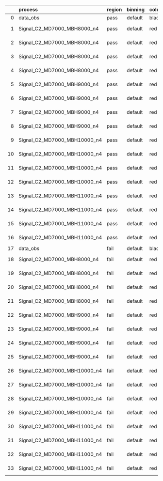 |    | process                      | region   | binning   | color   | process_type   |   scale | variation   | source_filename                                                       | source_histname    | alias                        | title     |   combine_idx |     lnN |   shapes | syst_type   | direction   | variation_alias   |
|---:|:-----------------------------|:---------|:----------|:--------|:---------------|--------:|:------------|:----------------------------------------------------------------------|:-------------------|:-----------------------------|:----------|--------------:|--------:|---------:|:------------|:------------|:------------------|
|  0 | data_obs                     | pass     | default   | black   | DATA           |       1 | nominal     | ./histograms_for_2DAlphabet_v18//BH_Data.root                         | hpass              | Data                         | Data      |           nan | nan     |      nan | nan         | nan         | nan               |
|  1 | Signal_C2_MD7000_MBH8000_n4  | pass     | default   | red     | SIGNAL         |       1 | lumi        | ./histograms_for_2DAlphabet_v18//BH_Signal_C2_MD7000_MBH8000_n4.root  | hpass              | Signal_C2_MD7000_MBH8000_n4  | BH signal |           nan |   1.016 |      nan | lnN         | nan         | nan               |
|  2 | Signal_C2_MD7000_MBH8000_n4  | pass     | default   | red     | SIGNAL         |       1 | SVM         | ./histograms_for_2DAlphabet_v18//BH_Signal_C2_MD7000_MBH8000_n4.root  | hpass_SVMsyst_up   | Signal_C2_MD7000_MBH8000_n4  | BH signal |           nan | nan     |        1 | shapes      | Up          | SVMsyst           |
|  3 | Signal_C2_MD7000_MBH8000_n4  | pass     | default   | red     | SIGNAL         |       1 | SVM         | ./histograms_for_2DAlphabet_v18//BH_Signal_C2_MD7000_MBH8000_n4.root  | hpass_SVMsyst_down | Signal_C2_MD7000_MBH8000_n4  | BH signal |           nan | nan     |        1 | shapes      | Down        | SVMsyst           |
|  4 | Signal_C2_MD7000_MBH8000_n4  | pass     | default   | red     | SIGNAL         |       1 | nominal     | ./histograms_for_2DAlphabet_v18//BH_Signal_C2_MD7000_MBH8000_n4.root  | hpass              | Signal_C2_MD7000_MBH8000_n4  | BH signal |           nan | nan     |      nan | nan         | nan         | nan               |
|  5 | Signal_C2_MD7000_MBH9000_n4  | pass     | default   | red     | SIGNAL         |       1 | lumi        | ./histograms_for_2DAlphabet_v18//BH_Signal_C2_MD7000_MBH9000_n4.root  | hpass              | Signal_C2_MD7000_MBH9000_n4  | BH signal |           nan |   1.016 |      nan | lnN         | nan         | nan               |
|  6 | Signal_C2_MD7000_MBH9000_n4  | pass     | default   | red     | SIGNAL         |       1 | SVM         | ./histograms_for_2DAlphabet_v18//BH_Signal_C2_MD7000_MBH9000_n4.root  | hpass_SVMsyst_up   | Signal_C2_MD7000_MBH9000_n4  | BH signal |           nan | nan     |        1 | shapes      | Up          | SVMsyst           |
|  7 | Signal_C2_MD7000_MBH9000_n4  | pass     | default   | red     | SIGNAL         |       1 | SVM         | ./histograms_for_2DAlphabet_v18//BH_Signal_C2_MD7000_MBH9000_n4.root  | hpass_SVMsyst_down | Signal_C2_MD7000_MBH9000_n4  | BH signal |           nan | nan     |        1 | shapes      | Down        | SVMsyst           |
|  8 | Signal_C2_MD7000_MBH9000_n4  | pass     | default   | red     | SIGNAL         |       1 | nominal     | ./histograms_for_2DAlphabet_v18//BH_Signal_C2_MD7000_MBH9000_n4.root  | hpass              | Signal_C2_MD7000_MBH9000_n4  | BH signal |           nan | nan     |      nan | nan         | nan         | nan               |
|  9 | Signal_C2_MD7000_MBH10000_n4 | pass     | default   | red     | SIGNAL         |       1 | lumi        | ./histograms_for_2DAlphabet_v18//BH_Signal_C2_MD7000_MBH10000_n4.root | hpass              | Signal_C2_MD7000_MBH10000_n4 | BH signal |           nan |   1.016 |      nan | lnN         | nan         | nan               |
| 10 | Signal_C2_MD7000_MBH10000_n4 | pass     | default   | red     | SIGNAL         |       1 | SVM         | ./histograms_for_2DAlphabet_v18//BH_Signal_C2_MD7000_MBH10000_n4.root | hpass_SVMsyst_up   | Signal_C2_MD7000_MBH10000_n4 | BH signal |           nan | nan     |        1 | shapes      | Up          | SVMsyst           |
| 11 | Signal_C2_MD7000_MBH10000_n4 | pass     | default   | red     | SIGNAL         |       1 | SVM         | ./histograms_for_2DAlphabet_v18//BH_Signal_C2_MD7000_MBH10000_n4.root | hpass_SVMsyst_down | Signal_C2_MD7000_MBH10000_n4 | BH signal |           nan | nan     |        1 | shapes      | Down        | SVMsyst           |
| 12 | Signal_C2_MD7000_MBH10000_n4 | pass     | default   | red     | SIGNAL         |       1 | nominal     | ./histograms_for_2DAlphabet_v18//BH_Signal_C2_MD7000_MBH10000_n4.root | hpass              | Signal_C2_MD7000_MBH10000_n4 | BH signal |           nan | nan     |      nan | nan         | nan         | nan               |
| 13 | Signal_C2_MD7000_MBH11000_n4 | pass     | default   | red     | SIGNAL         |       1 | lumi        | ./histograms_for_2DAlphabet_v18//BH_Signal_C2_MD7000_MBH11000_n4.root | hpass              | Signal_C2_MD7000_MBH11000_n4 | BH signal |           nan |   1.016 |      nan | lnN         | nan         | nan               |
| 14 | Signal_C2_MD7000_MBH11000_n4 | pass     | default   | red     | SIGNAL         |       1 | SVM         | ./histograms_for_2DAlphabet_v18//BH_Signal_C2_MD7000_MBH11000_n4.root | hpass_SVMsyst_up   | Signal_C2_MD7000_MBH11000_n4 | BH signal |           nan | nan     |        1 | shapes      | Up          | SVMsyst           |
| 15 | Signal_C2_MD7000_MBH11000_n4 | pass     | default   | red     | SIGNAL         |       1 | SVM         | ./histograms_for_2DAlphabet_v18//BH_Signal_C2_MD7000_MBH11000_n4.root | hpass_SVMsyst_down | Signal_C2_MD7000_MBH11000_n4 | BH signal |           nan | nan     |        1 | shapes      | Down        | SVMsyst           |
| 16 | Signal_C2_MD7000_MBH11000_n4 | pass     | default   | red     | SIGNAL         |       1 | nominal     | ./histograms_for_2DAlphabet_v18//BH_Signal_C2_MD7000_MBH11000_n4.root | hpass              | Signal_C2_MD7000_MBH11000_n4 | BH signal |           nan | nan     |      nan | nan         | nan         | nan               |
| 17 | data_obs                     | fail     | default   | black   | DATA           |       1 | nominal     | ./histograms_for_2DAlphabet_v18//BH_Data.root                         | hfail              | Data                         | Data      |           nan | nan     |      nan | nan         | nan         | nan               |
| 18 | Signal_C2_MD7000_MBH8000_n4  | fail     | default   | red     | SIGNAL         |       1 | lumi        | ./histograms_for_2DAlphabet_v18//BH_Signal_C2_MD7000_MBH8000_n4.root  | hfail              | Signal_C2_MD7000_MBH8000_n4  | BH signal |           nan |   1.016 |      nan | lnN         | nan         | nan               |
| 19 | Signal_C2_MD7000_MBH8000_n4  | fail     | default   | red     | SIGNAL         |       1 | SVM         | ./histograms_for_2DAlphabet_v18//BH_Signal_C2_MD7000_MBH8000_n4.root  | hfail_SVMsyst_up   | Signal_C2_MD7000_MBH8000_n4  | BH signal |           nan | nan     |        1 | shapes      | Up          | SVMsyst           |
| 20 | Signal_C2_MD7000_MBH8000_n4  | fail     | default   | red     | SIGNAL         |       1 | SVM         | ./histograms_for_2DAlphabet_v18//BH_Signal_C2_MD7000_MBH8000_n4.root  | hfail_SVMsyst_down | Signal_C2_MD7000_MBH8000_n4  | BH signal |           nan | nan     |        1 | shapes      | Down        | SVMsyst           |
| 21 | Signal_C2_MD7000_MBH8000_n4  | fail     | default   | red     | SIGNAL         |       1 | nominal     | ./histograms_for_2DAlphabet_v18//BH_Signal_C2_MD7000_MBH8000_n4.root  | hfail              | Signal_C2_MD7000_MBH8000_n4  | BH signal |           nan | nan     |      nan | nan         | nan         | nan               |
| 22 | Signal_C2_MD7000_MBH9000_n4  | fail     | default   | red     | SIGNAL         |       1 | lumi        | ./histograms_for_2DAlphabet_v18//BH_Signal_C2_MD7000_MBH9000_n4.root  | hfail              | Signal_C2_MD7000_MBH9000_n4  | BH signal |           nan |   1.016 |      nan | lnN         | nan         | nan               |
| 23 | Signal_C2_MD7000_MBH9000_n4  | fail     | default   | red     | SIGNAL         |       1 | SVM         | ./histograms_for_2DAlphabet_v18//BH_Signal_C2_MD7000_MBH9000_n4.root  | hfail_SVMsyst_up   | Signal_C2_MD7000_MBH9000_n4  | BH signal |           nan | nan     |        1 | shapes      | Up          | SVMsyst           |
| 24 | Signal_C2_MD7000_MBH9000_n4  | fail     | default   | red     | SIGNAL         |       1 | SVM         | ./histograms_for_2DAlphabet_v18//BH_Signal_C2_MD7000_MBH9000_n4.root  | hfail_SVMsyst_down | Signal_C2_MD7000_MBH9000_n4  | BH signal |           nan | nan     |        1 | shapes      | Down        | SVMsyst           |
| 25 | Signal_C2_MD7000_MBH9000_n4  | fail     | default   | red     | SIGNAL         |       1 | nominal     | ./histograms_for_2DAlphabet_v18//BH_Signal_C2_MD7000_MBH9000_n4.root  | hfail              | Signal_C2_MD7000_MBH9000_n4  | BH signal |           nan | nan     |      nan | nan         | nan         | nan               |
| 26 | Signal_C2_MD7000_MBH10000_n4 | fail     | default   | red     | SIGNAL         |       1 | lumi        | ./histograms_for_2DAlphabet_v18//BH_Signal_C2_MD7000_MBH10000_n4.root | hfail              | Signal_C2_MD7000_MBH10000_n4 | BH signal |           nan |   1.016 |      nan | lnN         | nan         | nan               |
| 27 | Signal_C2_MD7000_MBH10000_n4 | fail     | default   | red     | SIGNAL         |       1 | SVM         | ./histograms_for_2DAlphabet_v18//BH_Signal_C2_MD7000_MBH10000_n4.root | hfail_SVMsyst_up   | Signal_C2_MD7000_MBH10000_n4 | BH signal |           nan | nan     |        1 | shapes      | Up          | SVMsyst           |
| 28 | Signal_C2_MD7000_MBH10000_n4 | fail     | default   | red     | SIGNAL         |       1 | SVM         | ./histograms_for_2DAlphabet_v18//BH_Signal_C2_MD7000_MBH10000_n4.root | hfail_SVMsyst_down | Signal_C2_MD7000_MBH10000_n4 | BH signal |           nan | nan     |        1 | shapes      | Down        | SVMsyst           |
| 29 | Signal_C2_MD7000_MBH10000_n4 | fail     | default   | red     | SIGNAL         |       1 | nominal     | ./histograms_for_2DAlphabet_v18//BH_Signal_C2_MD7000_MBH10000_n4.root | hfail              | Signal_C2_MD7000_MBH10000_n4 | BH signal |           nan | nan     |      nan | nan         | nan         | nan               |
| 30 | Signal_C2_MD7000_MBH11000_n4 | fail     | default   | red     | SIGNAL         |       1 | lumi        | ./histograms_for_2DAlphabet_v18//BH_Signal_C2_MD7000_MBH11000_n4.root | hfail              | Signal_C2_MD7000_MBH11000_n4 | BH signal |           nan |   1.016 |      nan | lnN         | nan         | nan               |
| 31 | Signal_C2_MD7000_MBH11000_n4 | fail     | default   | red     | SIGNAL         |       1 | SVM         | ./histograms_for_2DAlphabet_v18//BH_Signal_C2_MD7000_MBH11000_n4.root | hfail_SVMsyst_up   | Signal_C2_MD7000_MBH11000_n4 | BH signal |           nan | nan     |        1 | shapes      | Up          | SVMsyst           |
| 32 | Signal_C2_MD7000_MBH11000_n4 | fail     | default   | red     | SIGNAL         |       1 | SVM         | ./histograms_for_2DAlphabet_v18//BH_Signal_C2_MD7000_MBH11000_n4.root | hfail_SVMsyst_down | Signal_C2_MD7000_MBH11000_n4 | BH signal |           nan | nan     |        1 | shapes      | Down        | SVMsyst           |
| 33 | Signal_C2_MD7000_MBH11000_n4 | fail     | default   | red     | SIGNAL         |       1 | nominal     | ./histograms_for_2DAlphabet_v18//BH_Signal_C2_MD7000_MBH11000_n4.root | hfail              | Signal_C2_MD7000_MBH11000_n4 | BH signal |           nan | nan     |      nan | nan         | nan         | nan               |